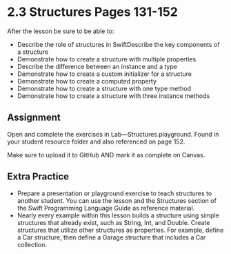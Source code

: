 # 2.3 Structures Pages 131-152 #

After the lesson be sure to be able to:
- Describe the role of structures in SwiftDescribe the key components of a structure
- Demonstrate how to create a structure with multiple properties
- Describe the difference between an instance and a type
- Demonstrate how to create a custom initializer for a structure
- Demonstrate how to create a computed property
- Demonstrate how to create a structure with one type method
- Demonstrate how to create a structure with three instance methods

## Assignment ##

Open and complete the exercises in Lab—Structures.playground. Found in your student resource folder and also referenced on page 152.

Make sure to upload it to GitHub AND mark it as complete on Canvas.

## Extra Practice ##

- Prepare a presentation or playground exercise to teach structures to another student. You can use the lesson and the Structures section of the Swift Programming Language Guide as reference material.
- Nearly every example within this lesson builds a structure using simple structures that already exist, such as String, Int, and Double. Create structures that utilize other structures as properties. For example, define a Car structure, then define a Garage structure that includes a Car collection.
